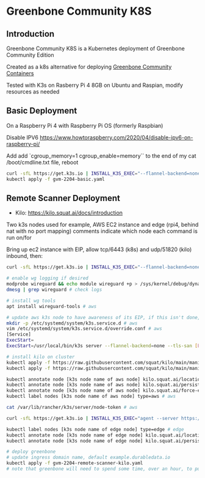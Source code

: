 # Greenbone Community K8S
## Introduction
Greenbone Community K8S is a Kubernetes deployment of Greenbone Community Edition



Created as a k8s alternative for deploying [Greenbone Community
Containers](https://greenbone.github.io/docs/latest/22.4/container/index.html)

Tested with K3s on Rasberry Pi 4 8GB on Ubuntu and Raspian, modify resources as needed

## Basic Deployment

On a Raspberry Pi 4 with Raspberry Pi OS (formerly Raspbian)

Disable IPV6
https://www.howtoraspberry.com/2020/04/disable-ipv6-on-raspberry-pi/

Add add `cgroup_memory=1 cgroup_enable=memory`` to the end of my cat
/boot/cmdline.txt file, reboot

```sh
curl -sfL https://get.k3s.io | INSTALL_K3S_EXEC="--flannel-backend=none" sh -
kubectl apply -f gvm-2204-basic.yaml
```

## Remote Scanner Deployment

- Kilo: https://kilo.squat.ai/docs/introduction

Two k3s nodes used for example, AWS EC2 instance and edge (rpi4, behind nat with no
port mapping) comments indicate which node each command is run on/for

Bring up ec2 instance with EIP, allow tcp/6443 (k8s) and udp/51820 (kilo)
inbound, then:

```sh
curl -sfL https://get.k3s.io | INSTALL_K3S_EXEC="--flannel-backend=none" sh - # aws no flannel

# enable wg logging if desired
modprobe wireguard && echo module wireguard +p > /sys/kernel/debug/dynamic_debug/control # enable logs
dmesg | grep wireguard # check logs

# install wg tools
apt install wireguard-tools # aws

# update aws k3s node to have awareness of its EIP, if this isn't done, it will tell the other nodes to update to its private IP which they can't route to
mkdir -p /etc/systemd/system/k3s.service.d # aws
vim /etc/systemd/system/k3s.service.d/override.conf # aws
[Service]
ExecStart=
ExecStart=/usr/local/bin/k3s server --flannel-backend=none --tls-san [EIP] --advertise-address [EIP]

# install kilo on cluster
kubectl apply -f https://raw.githubusercontent.com/squat/kilo/main/manifests/crds.yaml
kubectl apply -f https://raw.githubusercontent.com/squat/kilo/main/manifests/kilo-k3s.yaml

kubectl annotate node [k3s node name of aws node] kilo.squat.ai/location="aws" # aws
kubectl annotate node [k3s node name of aws node] kilo.squat.ai/persistent-keepalive="10" # aws
kubectl annotate node [k3s node name of aws node] kilo.squat.ai/force-endpoint="[EIP]:51820" # aws
kubectl label nodes [k3s node name of aws node] type=aws # aws

cat /var/lib/rancher/k3s/server/node-token # aws

curl -sfL https://get.k3s.io | INSTALL_K3S_EXEC="agent --server https://[EIP]:6443 --token [token]" sh -s - # edge, rpi4 as example

kubectl label nodes [k3s node name of edge node] type=edge # edge
kubectl annotate node [k3s node name of edge node] kilo.squat.ai/location="edge" # edge
kubectl annotate node [k3s node name of edge node] kilo.squat.ai/persistent-keepalive="10" # edge

# deploy greenbone
# update ingress domain name, default example.durabledata.io
kubectl apply -f gvm-2204-remote-scanner-kilo.yaml
# note that greenbone will need to spend some time, over an hour, to pull feeds, populate database, and sync between gvmd and ospd-openvas before functioning properly
```
